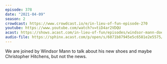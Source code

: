 ```yaml
---
episode: 378
date: "2021-04-09"
season: 2
crowdcast: https://www.crowdcast.io/e/in-lieu-of-fun-episode-270
youtube: https://www.youtube.com/watch?v=tiD4ar2VDQU
acast: https://shows.acast.com/in-lieu-of-fun/episodes/windsor-mann-doesnt-talk-about-the-news
audio-file: https://sphinx.acast.com/p/open/s/6071b87945e5c6581e2e5575/e/6071badf93c968141d1f91f1/media.mp3
---
```

We are joined by Windsor Mann to talk about his new shoes and maybe Christopher Hitchens, but not the news.
